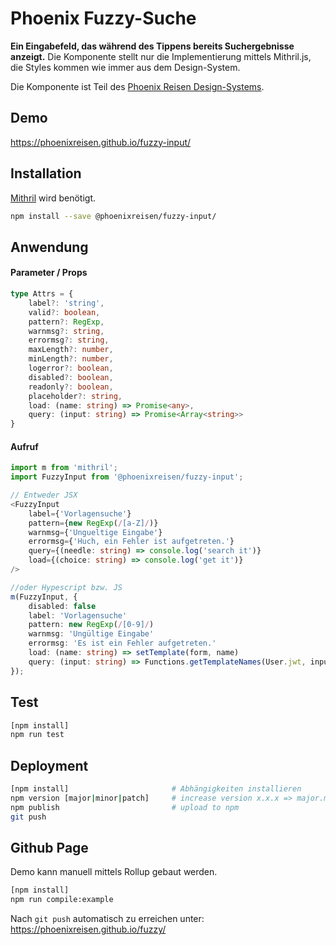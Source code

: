 # Phoenix Fuzzy-Suche

**Ein Eingabefeld, das während des Tippens bereits Suchergebnisse anzeigt.** Die Komponente stellt nur die Implementierung mittels Mithril.js, die Styles kommen wie immer aus dem Design-System.

Die Komponente ist Teil des [Phoenix Reisen Design-Systems](https://design-system.phoenixreisen.net).

## Demo

https://phoenixreisen.github.io/fuzzy-input/

## Installation

[Mithril](https://mithril.js.org/) wird benötigt.

```bash
npm install --save @phoenixreisen/fuzzy-input/
```

## Anwendung

#### Parameter / Props

```ts
type Attrs = {
    label?: 'string',
    valid?: boolean,
    pattern?: RegExp,
    warnmsg?: string,
    errormsg?: string,
    maxLength?: number,
    minLength?: number,
    logerror?: boolean,
    disabled?: boolean,
    readonly?: boolean,
    placeholder?: string,
    load: (name: string) => Promise<any>,
    query: (input: string) => Promise<Array<string>>
}
```

#### Aufruf

```ts
import m from 'mithril';
import FuzzyInput from '@phoenixreisen/fuzzy-input';

// Entweder JSX
<FuzzyInput
    label={'Vorlagensuche'}
    pattern={new RegExp(/[a-Z]/)}
    warnmsg={'Ungueltige Eingabe'}
    errormsg={'Huch, ein Fehler ist aufgetreten.'}
    query={(needle: string) => console.log('search it')}
    load={(choice: string) => console.log('get it')}
/>

//oder Hypescript bzw. JS
m(FuzzyInput, {
    disabled: false
    label: 'Vorlagensuche'
    pattern: new RegExp(/[0-9]/)
    warnmsg: 'Ungültige Eingabe'
    errormsg: 'Es ist ein Fehler aufgetreten.'
    load: (name: string) => setTemplate(form, name)
    query: (input: string) => Functions.getTemplateNames(User.jwt, input)
});
```

## Test

```bash
[npm install]
npm run test
```

## Deployment

```bash
[npm install]                       # Abhängigkeiten installieren
npm version [major|minor|patch]     # increase version x.x.x => major.minor.patch
npm publish                         # upload to npm
git push
```

## Github Page

Demo kann manuell mittels Rollup gebaut werden.

```bash
[npm install]
npm run compile:example
```

Nach `git push` automatisch zu erreichen unter:
https://phoenixreisen.github.io/fuzzy/